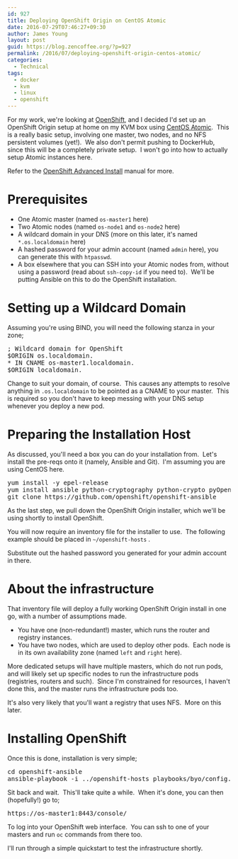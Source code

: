```yaml
---
id: 927
title: Deploying OpenShift Origin on CentOS Atomic
date: 2016-07-29T07:46:27+09:30
author: James Young
layout: post
guid: https://blog.zencoffee.org/?p=927
permalink: /2016/07/deploying-openshift-origin-centos-atomic/
categories:
  - Technical
tags:
  - docker
  - kvm
  - linux
  - openshift
---
```

For my work, we're looking at [OpenShift](http://openshift.org/), and I decided I'd set up an OpenShift Origin setup at home on my KVM box using [CentOS Atomic](http://www.projectatomic.io/download/).  This is a really basic setup, involving one master, two nodes, and no NFS persistent volumes (yet!).  We also don't permit pushing to DockerHub, since this will be a completely private setup.  I won't go into how to actually setup Atomic instances here.

Refer to the [OpenShift Advanced Install](https://docs.openshift.org/latest/install_config/install/advanced_install.html) manual for more.

# Prerequisites

  * One Atomic master (named `os-master1` here)
  * Two Atomic nodes (named `os-node1` and `os-node2` here)
  * A wildcard domain in your DNS (more on this later, it's named `*.os.localdomain` here)
  * A hashed password for your admin account (named `admin` here), you can generate this with `htpasswd`.
  * A box elsewhere that you can SSH into your Atomic nodes from, without using a password (read about `ssh-copy-id` if you need to).  We'll be putting Ansible on this to do the OpenShift installation.

# Setting up a Wildcard Domain

Assuming you're using BIND, you will need the following stanza in your zone;

<pre>; Wildcard domain for OpenShift
$ORIGIN os.localdomain.
* IN CNAME os-master1.localdomain.
$ORIGIN localdomain.</pre>

Change to suit your domain, of course.  This causes any attempts to resolve anything in `.os.localdomain` to be pointed as a CNAME to your master.  This is required so you don't have to keep messing with your DNS setup whenever you deploy a new pod.

# Preparing the Installation Host

As discussed, you'll need a box you can do your installation from.  Let's install the pre-reqs onto it (namely, Ansible and Git).  I'm assuming you are using CentOS here.

<pre>yum install -y epel-release
yum install ansible python-cryptography python-crypto pyOpenSSL git
git clone https://github.com/openshift/openshift-ansible</pre>

As the last step, we pull down the OpenShift Origin installer, which we'll be using shortly to install OpenShift.

You will now require an inventory file for the installer to use.  The following example should be placed in `~/openshift-hosts` .



Substitute out the hashed password you generated for your admin account in there.

# About the infrastructure

That inventory file will deploy a fully working OpenShift Origin install in one go, with a number of assumptions made.

  * You have one (non-redundant!) master, which runs the router and registry instances.
  * You have two nodes, which are used to deploy other pods.  Each node is in its own availability zone (named `left` and `right` here).

More dedicated setups will have multiple masters, which do not run pods, and will likely set up specific nodes to run the infrastructure pods (registries, routers and such).  Since I'm constrained for resources, I haven't done this, and the master runs the infrastructure pods too.

It's also very likely that you'll want a registry that uses NFS.  More on this later.

# Installing OpenShift

Once this is done, installation is very simple;

<pre>cd openshift-ansible
ansible-playbook -i ../openshift-hosts playbooks/byo/config.yml</pre>

Sit back and wait.  This'll take quite a while.  When it's done, you can then (hopefully!) go to;

<pre>https://os-master1:8443/console/</pre>

To log into your OpenShift web interface.  You can ssh to one of your masters and run `oc` commands from there too.

I'll run through a simple quickstart to test the infrastructure shortly.

&nbsp;